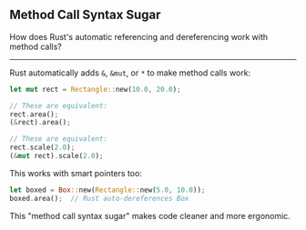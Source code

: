 ## Method Call Syntax Sugar

How does Rust's automatic referencing and dereferencing work with method calls?

---

Rust automatically adds `&`, `&mut`, or `*` to make method calls work:

```rust
let mut rect = Rectangle::new(10.0, 20.0);

// These are equivalent:
rect.area();
(&rect).area();

// These are equivalent:
rect.scale(2.0);
(&mut rect).scale(2.0);
```

This works with smart pointers too:
```rust
let boxed = Box::new(Rectangle::new(5.0, 10.0));
boxed.area();  // Rust auto-dereferences Box
```

This "method call syntax sugar" makes code cleaner and more ergonomic.

